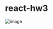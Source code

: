 # react-hw3



![image](https://user-images.githubusercontent.com/47796658/175143031-ce9f9e0e-5873-4da3-acbb-4c2df1f7c187.png)
